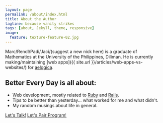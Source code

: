 ```yaml
---
layout: page
permalink: /about/index.html
title: About the Author
tagline: because vanity strikes
tags: [about, Jekyll, theme, responsive]
image:
  feature: texture-feature-02.jpg
---
```


Marc/Rendl/Padi/Jaci/(suggest a new nick here) is a graduate of Mathematics at the University of the Philippines, Diliman.
He is currently making/maintaining [web apps]({{ site.url }}/articles/web-apps-vs-websites/) for [aelogica](http://aelogica.com).

## Better Every Day is all about:

* Web development, mostly related to [Ruby](http://ruby-lang.org) and [Rails](http://rubyonrails.org).
* Tips to be better than yesterday...  what worked for me and what didn't.
* My random musings about life in general.

<a markdown="0" href="mailto:marcrendlignacio[at]gmail.com" class="btn">Let's Talk!</a>
<a markdown="0" href="mailto:marcrendlignacio[at]gmail.com" title="Pair program with me!" class="btn btn-inverse">Let's Pair Program!</a>
